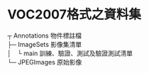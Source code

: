 # VOC2007格式之資料集

┬ Annotations  物件標註檔  
├─ ImageSets  影像集清單  
│　└ main 訓練、驗證、測試及驗證測試清單  
└─ JPEGImages 原始影像  
